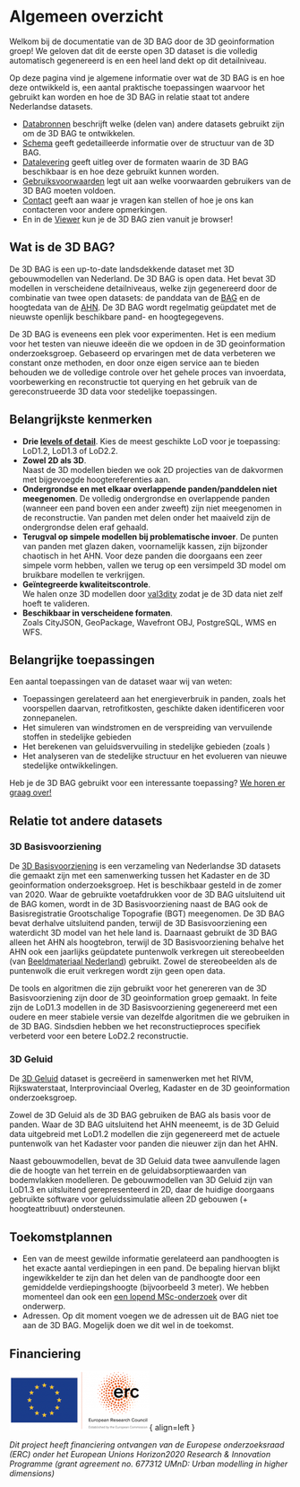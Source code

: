 # Algemeen overzicht

Welkom bij de documentatie van de 3D BAG door de 3D geoinformation groep! We geloven dat dit de eerste open 3D dataset is die volledig automatisch gegenereerd is en een heel land dekt op dit detailniveau.

Op deze pagina vind je algemene informatie over wat de 3D BAG is en hoe deze ontwikkeld is, een aantal praktische toepassingen waarvoor het gebruikt kan worden en hoe de 3D BAG in relatie staat tot andere Nederlandse datasets.

- [Databronnen](overview/sources.md) beschrijft welke (delen van) andere datasets gebruikt zijn om de 3D BAG te ontwikkelen.
- [Schema](schema/concepts.md) geeft gedetailleerde informatie over de structuur van de 3D BAG.
- [Datalevering](delivery/webservices.md) geeft uitleg over de formaten waarin de 3D BAG beschikbaar is en hoe deze gebruikt kunnen worden.
- [Gebruiksvoorwaarden](copyright.md) legt uit aan welke voorwaarden gebruikers van de 3D BAG moeten voldoen.
- [Contact](contact.md) geeft aan waar je vragen kan stellen of hoe je ons kan contacteren voor andere opmerkingen.
- En in de [Viewer](https://3dbag.nl) kun je de 3D BAG zien vanuit je browser!

## Wat is de 3D BAG?

De 3D BAG is een up-to-date landsdekkende dataset met 3D gebouwmodellen van Nederland. De 3D BAG is open data. Het bevat 3D modellen in verscheidene detailniveaus, welke zijn gegenereerd door de combinatie van twee open datasets: de panddata van de [BAG](overview/sources.md#BAG) en de hoogtedata van de [AHN](overview/sources.md#AHN). De 3D BAG wordt regelmatig geüpdatet met de nieuwste openlijk beschikbare pand- en hoogtegegevens.

De 3D BAG is eveneens een plek voor experimenten. Het is een medium voor het testen van nieuwe ideeën die we opdoen in de 3D geoinformation onderzoeksgroep. Gebaseerd op ervaringen met de data verbeteren we constant onze methoden, en door onze eigen service aan te bieden behouden we de volledige controle over het gehele proces van invoerdata, voorbewerking en reconstructie tot querying en het gebruik van de gereconstrueerde 3D data voor stedelijke toepassingen.

## Belangrijkste kenmerken

- **Drie [levels of detail](schema/concepts.md#level-of-detail-lod)**.
Kies de meest geschikte LoD voor je toepassing: LoD1.2, LoD1.3 of LoD2.2.
- **Zowel 2D als 3D**.  
Naast de 3D modellen bieden we ook 2D projecties van de dakvormen met bijgevoegde hoogtereferenties aan.
- **Ondergrondse en met elkaar overlappende panden/panddelen niet meegenomen**. 
De volledig ondergrondse en overlappende panden (wanneer een pand boven een ander zweeft) zijn niet meegenomen in de reconstructie. Van panden met delen onder het maaiveld zijn de ondergrondse delen eraf gehaald.
- **Terugval op simpele modellen bij problematische invoer**.
De punten van panden met glazen daken, voornamelijk kassen, zijn bijzonder chaotisch in het AHN. Voor deze panden die doorgaans een zeer simpele vorm hebben, vallen we terug op een versimpeld 3D model om bruikbare modellen te verkrijgen.
- **Geïntegreerde kwaliteitscontrole**.  
We halen onze 3D modellen door [val3dity](https://github.com/tudelft3d/val3dity) zodat je de 3D data niet zelf hoeft te valideren.
- **Beschikbaar in verscheidene formaten**.  
Zoals CityJSON, GeoPackage, Wavefront OBJ, PostgreSQL, WMS en WFS.

## Belangrijke toepassingen

Een aantal toepassingen van de dataset waar wij van weten:

- Toepassingen gerelateerd aan het energieverbruik in panden, zoals het voorspellen daarvan, retrofitkosten, geschikte daken identificeren voor zonnepanelen.
- Het simuleren van windstromen en de verspreiding van vervuilende stoffen in stedelijke gebieden [](https://3d.bk.tudelft.nl/projects/simwind/)
- Het berekenen van geluidsvervuiling in stedelijke gebieden (zoals [](https://3d.bk.tudelft.nl/projects/noise3d/))
- Het analyseren van de stedelijke structuur en het evolueren van nieuwe stedelijke ontwikkelingen.

Heb je de 3D BAG gebruikt voor een interessante toepassing? [We horen er graag over!](contact.md)

<!-- this would fit under the LoD section at the Concepts -->
<!-- Het gewenste detailniveau waarin gebouwen gemodelleerd zijn hangt af van de data-eisen voor een specifieke toepassing. Een hogere LoD representeert de werkelijkheid beter, maar is ook complexer (en daarom duurder) om in te winnen en bij te houden. Daarnaast leidt een hogere LoD niet altijd tot betere resultaten, terwijl te veel detail een negatieve invloed kan hebben op de uitvoertijd van analyses en de complexiteit van het implementeren daarvan. Het is derhalve belangrijk om de juiste keuze te maken tussen de verschillende datasets die we aanbieden. -->

## Relatie tot andere datasets

### 3D Basisvoorziening

De [3D Basisvoorziening](https://www.pdok.nl/3d-basisvoorziening) is een verzameling van Nederlandse 3D datasets die gemaakt zijn met een samenwerking tussen het Kadaster en de 3D geoinformation onderzoeksgroep. Het is beschikbaar gesteld in de zomer van 2020. Waar de gebruikte voetafdrukken voor de 3D BAG uitsluitend uit de BAG komen, wordt in de 3D Basisvoorziening naast de BAG ook de Basisregistratie Grootschalige Topografie (BGT) meegenomen. De 3D BAG bevat derhalve uitsluitend panden, terwijl de 3D Basisvoorziening een waterdicht 3D model van het hele land is. Daarnaast gebruikt de 3D BAG alleen het AHN als hoogtebron, terwijl de 3D Basisvoorziening behalve het AHN ook een jaarlijks geüpdatete puntenwolk verkregen uit stereobeelden (van [Beeldmateriaal Nederland](https://www.beeldmateriaal.nl/)) gebruikt. Zowel de stereobeelden als de puntenwolk die eruit verkregen wordt zijn geen open data.

De tools en algoritmen die zijn gebruikt voor het genereren van de 3D Basisvoorziening zijn door de 3D geoinformation groep gemaakt. In feite zijn de LoD1.3 modellen in de 3D Basisvoorziening gegenereerd met een oudere en meer stabiele versie van dezelfde algoritmen die we gebruiken in de 3D BAG. Sindsdien hebben we het reconstructieproces specifiek verbeterd voor een betere LoD2.2 reconstructie.

<!-- Jantien would leave the commented part underneath out, as she commented in the English version of this text. I wrote too many details, the focus should be on 3D BAG. -->

<!-- De gebouwen uit de BAG worden gebruikt in de 3D Basisvoorziening omdat de hoogtedata ingewonnen worden vanuit de lucht, en BAG-panden ook gebaseerd zijn op het bovenaanzicht van gebouwen. Deze kunnen dus accurater gereconstrueerd worden dan BGT-voetafdrukken, die gebaseerd zijn op het maaiveld. De panden uit de BAG sluiten echter niet perfect aan op de BGT, en daarom <a href=https://docs.geostandaarden.nl/3dbv/prod/#voorbewerking-van-bag-en-bgt>vindt er een voorbewerking</a> plaats om de twee datasets op elkaar aan te sluiten en ervoor te zorgen dat het resulterende 3D-model waterdicht is. -->

### 3D Geluid

De [3D Geluid](https://www.pdok.nl/3d-input-data-voor-geluidssimulaties-versie-0.3.1) dataset is gecreëerd in samenwerken met het RIVM, Rijkswaterstaat, Interprovinciaal Overleg, Kadaster en de 3D geoinformation onderzoeksgroep.

Zowel de 3D Geluid als de 3D BAG gebruiken de BAG als basis voor de panden. Waar de 3D BAG uitsluitend het AHN meeneemt, is de 3D Geluid data uitgebreid met LoD1.2 modellen die zijn gegenereerd met de actuele puntenwolk van het Kadaster voor panden die nieuwer zijn dan het AHN.

Naast gebouwmodellen, bevat de 3D Geluid data twee aanvullende lagen die de hoogte van het terrein en de geluidabsorptiewaarden van bodemvlakken modelleren. De gebouwmodellen van 3D Geluid zijn van LoD1.3 en uitsluitend gerepresenteerd in 2D, daar de huidige doorgaans gebruikte software voor geluidssimulatie alleen 2D gebouwen (+ hoogteattribuut) ondersteunen.

## Toekomstplannen

- Een van de meest gewilde informatie gerelateerd aan pandhoogten is het exacte aantal verdiepingen in een pand. De bepaling hiervan blijkt ingewikkelder te zijn dan het delen van de pandhoogte door een gemiddelde verdiepingshoogte (bijvoorbeeld 3 meter). We hebben momenteel dan ook een [een lopend MSc-onderzoek](https://3d.bk.tudelft.nl/education/#theses) over dit onderwerp.
- Adressen. Op dit moment voegen we de adressen uit de BAG niet toe aan de 3D BAG. Mogelijk doen we dit wel in de toekomst.

## Financiering

![erc_logo](../../images_common/erc_logo_small.png){ align=left } 

*Dit project heeft financiering ontvangen van de Europese onderzoeksraad (ERC) onder het European Unions Horizon2020 Research & Innovation Programme (grant agreement no. 677312 UMnD: Urban modelling in higher dimensions)*

